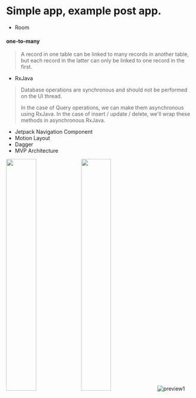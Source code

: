 # Simple app, example post app.

- Room
#### one-to-many
> A record in one table can be linked to many records in another table, but each record in the latter can only be linked to one record in the first.

- RxJava
> Database operations are synchronous and should not be performed on the UI thread.
>
> In the case of Query operations, we can make them asynchronous using RxJava. In the case of insert / update / delete, we'll wrap these methods in asynchronous RxJava.

- Jetpack Navigation Component
- Motion Layout
- Dagger
- MVP Architecture

<img src="https://github.com/dmitriykotov333/Posts-Room-RxJava/blob/master/img1.PNG" width="40%" height="40%"><img src="https://github.com/dmitriykotov333/Posts-Room-RxJava/blob/master/img2.PNG" width="40%" height="40%"/>
![preview1](https://github.com/dmitriykotov333/AndroidLaba1_2/blob/master/promo.gif)

